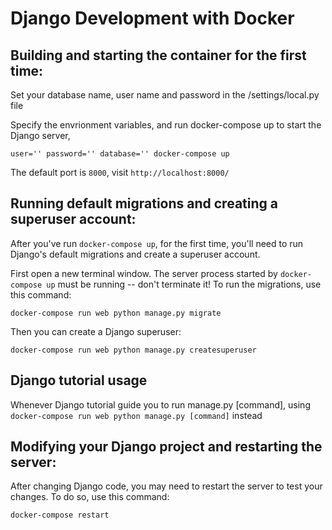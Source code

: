 # Django Development with Docker

## Building and starting the container for the first time:

Set your database name, user name and password in the /settings/local.py file

Specify the envrionment variables, and run docker-compose up to start the Django server, 

`user='' password='' database='' docker-compose up`

The default port is `8000`, visit `http://localhost:8000/`

## Running default migrations and creating a superuser account:

After you've run `docker-compose up`, for the first time, 
you'll need to run Django's default migrations and create 
a superuser account.

First open a new terminal window. The server process started
by `docker-compose up` must be running -- don't terminate it!
To run the migrations, use this command:

`docker-compose run web python manage.py migrate`

Then you can create a Django superuser:

`docker-compose run web python manage.py createsuperuser`

## Django tutorial usage

Whenever Django tutorial guide you to run manage.py [command], using `docker-compose run web python manage.py [command]` instead
## Modifying your Django project and restarting the server:

After changing Django code, you may need to restart the 
server to test your changes. To do so, use this command:

`docker-compose restart`

